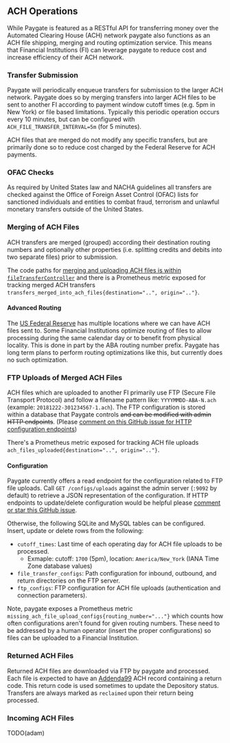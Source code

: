 ## ACH Operations

While Paygate is featured as a RESTful API for transferring money over the Automated Clearing House (ACH) network paygate also functions as an ACH file shipping, merging and routing optimization service. This means that Financial Institutions (FI) can leverage paygate to reduce cost and increase efficiency of their ACH network.

### Transfer Submission

Paygate will periodically enqueue transfers for submission to the larger ACH network. Paygate does so by merging transfers into larger ACH files to be sent to another FI according to payment window cutoff times (e.g. 5pm in New York) or file based limitations. Typically this periodic operation occurs every 10 minutes, but can be configured with `ACH_FILE_TRANSFER_INTERVAL=5m` (for 5 minutes).

ACH files that are merged do not modify any specific transfers, but are primarily done so to reduce cost charged by the Federal Reserve for ACH payments.

### OFAC Checks

As required by United States law and NACHA guidelines all transfers are checked against the Office of Foreign Asset Control (OFAC) lists for sanctioned individuals and entities to combat fraud, terrorism and unlawful monetary transfers outside of the United States.

### Merging of ACH Files

ACH transfers are merged (grouped) according their destination routing numbers and optionally other properties (i.e. splitting credits and debits into two separate files) prior to submission.

The code paths for [merging and uploading ACH files is within `fileTransferController`](../file_transfer_async.go) and there is a Prometheus metric exposed for tracking merged ACH transfers `transfers_merged_into_ach_files{destination="..", origin=".."}`.

#### Advanced Routing

The [US Federal Reserve](https://en.wikipedia.org/wiki/Federal_Reserve_Bank) has multiple locations where we can have ACH files sent to. Some Financial Institutions optimize routing of files to allow processing during the same calendar day or to benefit from physical locality. This is done in part by the ABA routing number prefix. Paygate has long term plans to perform routing optimizations like this, but currently does no such optimization.

### FTP Uploads of Merged ACH Files

ACH files which are uploaded to another FI primarily use FTP (Secure File Transport Protocol) and follow a filename pattern like: `YYYYMMDD-ABA-N.ach` (example: `20181222-301234567-1.ach`). The FTP configuration is stored within a database that Paygate controls ~~and can be modified with admin HTTP endpoints~~. (Please [comment on this GitHub issue for HTTP configuration endpoints](https://github.com/moov-io/paygate/issues/147))

There's a Prometheus metric exposed for tracking ACH file uploads `ach_files_uploaded{destination="..", origin=".."}`.

#### Configuration

Paygate currently offers a read endpoint for the configuration related to FTP file uploads. Call `GET /configs/uploads` against the admin server (`:9092` by default) to retrieve a JSON representation of the configuration. If HTTP endpoints to update/delete configuration would be helpful please [comment or star this GitHub issue](https://github.com/moov-io/paygate/issues/147).

Otherwise, the following SQLite and MySQL tables can be configured. Insert, update or delete rows from the following:

- `cutoff_times`: Last time of each operating day for ACH file uploads to be processed.
   - Exmaple: cutoff: `1700` (5pm), location: `America/New_York` (IANA Time Zone database values)
- `file_transfer_configs`: Path configuration for inbound, outbound, and return directories on the FTP server.
- `ftp_configs`: FTP configuration for ACH file uploads (authentication and connection parameters).

Note, paygate exposes a Prometheus metric `missing_ach_file_upload_configs{routing_number="..."}` which counts how often configurations aren't found for given routing numbers. These need to be addressed by a human operator (insert the proper configurations) so files can be uploaded to a Financial Institution.

### Returned ACH Files

Returned ACH files are downloaded via FTP by paygate and processed. Each file is expected to have an [Addenda99](https://godoc.org/github.com/moov-io/ach#Addenda99) ACH record containing a return code. This return code is used sometimes to update the Depository status. Transfers are always marked as `reclaimed` upon their return being processed.

### Incoming ACH Files

TODO(adam)
